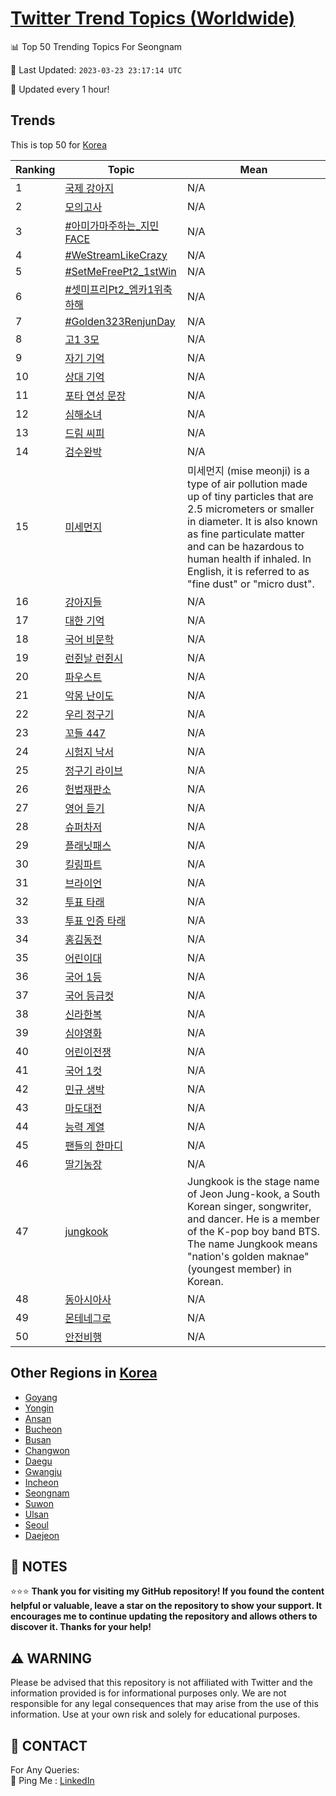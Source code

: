 [Twitter Trend Topics (Worldwide)](https://github.com/ErcinDedeoglu/Twitter-Trend-Topics)
==========


📊 Top 50 Trending Topics For Seongnam

📆 Last Updated: `2023-03-23 23:17:14 UTC`

🔧 Updated every 1 hour!


## Trends

This is top 50 for [Korea](</Korea>)

| Ranking | Topic | Mean |
| ------- | ------------ | ------------ |
| 1 | [국제 강아지](http://twitter.com/search?q=%ea%b5%ad%ec%a0%9c+%ea%b0%95%ec%95%84%ec%a7%80) | N/A |
| 2 | [모의고사](http://twitter.com/search?q=%eb%aa%a8%ec%9d%98%ea%b3%a0%ec%82%ac) | N/A |
| 3 | [#아미가마주하는_지민FACE](http://twitter.com/search?q=%23%ec%95%84%eb%af%b8%ea%b0%80%eb%a7%88%ec%a3%bc%ed%95%98%eb%8a%94_%ec%a7%80%eb%af%bcFACE) | N/A |
| 4 | [#WeStreamLikeCrazy](http://twitter.com/search?q=%23WeStreamLikeCrazy) | N/A |
| 5 | [#SetMeFreePt2_1stWin](http://twitter.com/search?q=%23SetMeFreePt2_1stWin) | N/A |
| 6 | [#셋미프리Pt2_엠카1위축하해](http://twitter.com/search?q=%23%ec%85%8b%eb%af%b8%ed%94%84%eb%a6%acPt2_%ec%97%a0%ec%b9%b41%ec%9c%84%ec%b6%95%ed%95%98%ed%95%b4) | N/A |
| 7 | [#Golden323RenjunDay](http://twitter.com/search?q=%23Golden323RenjunDay) | N/A |
| 8 | [고1 3모](http://twitter.com/search?q=%ea%b3%a01+3%eb%aa%a8) | N/A |
| 9 | [자기 기억](http://twitter.com/search?q=%ec%9e%90%ea%b8%b0+%ea%b8%b0%ec%96%b5) | N/A |
| 10 | [상대 기억](http://twitter.com/search?q=%ec%83%81%eb%8c%80+%ea%b8%b0%ec%96%b5) | N/A |
| 11 | [포타 연성 문장](http://twitter.com/search?q=%ed%8f%ac%ed%83%80+%ec%97%b0%ec%84%b1+%eb%ac%b8%ec%9e%a5) | N/A |
| 12 | [심해소녀](http://twitter.com/search?q=%ec%8b%ac%ed%95%b4%ec%86%8c%eb%85%80) | N/A |
| 13 | [드림 씨피](http://twitter.com/search?q=%eb%93%9c%eb%a6%bc+%ec%94%a8%ed%94%bc) | N/A |
| 14 | [검수완박](http://twitter.com/search?q=%ea%b2%80%ec%88%98%ec%99%84%eb%b0%95) | N/A |
| 15 | [미세먼지](http://twitter.com/search?q=%eb%af%b8%ec%84%b8%eb%a8%bc%ec%a7%80) | 미세먼지 (mise meonji) is a type of air pollution made up of tiny particles that are 2.5 micrometers or smaller in diameter. It is also known as fine particulate matter and can be hazardous to human health if inhaled. In English, it is referred to as "fine dust" or "micro dust". |
| 16 | [강아지들](http://twitter.com/search?q=%ea%b0%95%ec%95%84%ec%a7%80%eb%93%a4) | N/A |
| 17 | [대한 기억](http://twitter.com/search?q=%eb%8c%80%ed%95%9c+%ea%b8%b0%ec%96%b5) | N/A |
| 18 | [국어 비문학](http://twitter.com/search?q=%ea%b5%ad%ec%96%b4+%eb%b9%84%eb%ac%b8%ed%95%99) | N/A |
| 19 | [런쥔날 런쥔시](http://twitter.com/search?q=%eb%9f%b0%ec%a5%94%eb%82%a0+%eb%9f%b0%ec%a5%94%ec%8b%9c) | N/A |
| 20 | [파우스트](http://twitter.com/search?q=%ed%8c%8c%ec%9a%b0%ec%8a%a4%ed%8a%b8) | N/A |
| 21 | [악몽 난이도](http://twitter.com/search?q=%ec%95%85%eb%aa%bd+%eb%82%9c%ec%9d%b4%eb%8f%84) | N/A |
| 22 | [우리 정구기](http://twitter.com/search?q=%ec%9a%b0%eb%a6%ac+%ec%a0%95%ea%b5%ac%ea%b8%b0) | N/A |
| 23 | [꼬들 447](http://twitter.com/search?q=%ea%bc%ac%eb%93%a4+447) | N/A |
| 24 | [시험지 낙서](http://twitter.com/search?q=%ec%8b%9c%ed%97%98%ec%a7%80+%eb%82%99%ec%84%9c) | N/A |
| 25 | [정구기 라이브](http://twitter.com/search?q=%ec%a0%95%ea%b5%ac%ea%b8%b0+%eb%9d%bc%ec%9d%b4%eb%b8%8c) | N/A |
| 26 | [헌법재판소](http://twitter.com/search?q=%ed%97%8c%eb%b2%95%ec%9e%ac%ed%8c%90%ec%86%8c) | N/A |
| 27 | [영어 듣기](http://twitter.com/search?q=%ec%98%81%ec%96%b4+%eb%93%a3%ea%b8%b0) | N/A |
| 28 | [슈퍼차저](http://twitter.com/search?q=%ec%8a%88%ed%8d%bc%ec%b0%a8%ec%a0%80) | N/A |
| 29 | [플래닛패스](http://twitter.com/search?q=%ed%94%8c%eb%9e%98%eb%8b%9b%ed%8c%a8%ec%8a%a4) | N/A |
| 30 | [킬링파트](http://twitter.com/search?q=%ed%82%ac%eb%a7%81%ed%8c%8c%ed%8a%b8) | N/A |
| 31 | [브라이언](http://twitter.com/search?q=%eb%b8%8c%eb%9d%bc%ec%9d%b4%ec%96%b8) | N/A |
| 32 | [투표 타래](http://twitter.com/search?q=%ed%88%ac%ed%91%9c+%ed%83%80%eb%9e%98) | N/A |
| 33 | [투표 인증 타래](http://twitter.com/search?q=%ed%88%ac%ed%91%9c+%ec%9d%b8%ec%a6%9d+%ed%83%80%eb%9e%98) | N/A |
| 34 | [홍김동전](http://twitter.com/search?q=%ed%99%8d%ea%b9%80%eb%8f%99%ec%a0%84) | N/A |
| 35 | [어린이대](http://twitter.com/search?q=%ec%96%b4%eb%a6%b0%ec%9d%b4%eb%8c%80) | N/A |
| 36 | [국어 1등](http://twitter.com/search?q=%ea%b5%ad%ec%96%b4+1%eb%93%b1) | N/A |
| 37 | [국어 등급컷](http://twitter.com/search?q=%ea%b5%ad%ec%96%b4+%eb%93%b1%ea%b8%89%ec%bb%b7) | N/A |
| 38 | [신라한복](http://twitter.com/search?q=%ec%8b%a0%eb%9d%bc%ed%95%9c%eb%b3%b5) | N/A |
| 39 | [심야영화](http://twitter.com/search?q=%ec%8b%ac%ec%95%bc%ec%98%81%ed%99%94) | N/A |
| 40 | [어린이전쟁](http://twitter.com/search?q=%ec%96%b4%eb%a6%b0%ec%9d%b4%ec%a0%84%ec%9f%81) | N/A |
| 41 | [국어 1컷](http://twitter.com/search?q=%ea%b5%ad%ec%96%b4+1%ec%bb%b7) | N/A |
| 42 | [민규 생박](http://twitter.com/search?q=%eb%af%bc%ea%b7%9c+%ec%83%9d%eb%b0%95) | N/A |
| 43 | [마도대전](http://twitter.com/search?q=%eb%a7%88%eb%8f%84%eb%8c%80%ec%a0%84) | N/A |
| 44 | [능력 계열](http://twitter.com/search?q=%eb%8a%a5%eb%a0%a5+%ea%b3%84%ec%97%b4) | N/A |
| 45 | [팬들의 한마디](http://twitter.com/search?q=%ed%8c%ac%eb%93%a4%ec%9d%98+%ed%95%9c%eb%a7%88%eb%94%94) | N/A |
| 46 | [딸기농장](http://twitter.com/search?q=%eb%94%b8%ea%b8%b0%eb%86%8d%ec%9e%a5) | N/A |
| 47 | [jungkook](http://twitter.com/search?q=jungkook) | Jungkook is the stage name of Jeon Jung-kook, a South Korean singer, songwriter, and dancer. He is a member of the K-pop boy band BTS. The name Jungkook means "nation's golden maknae" (youngest member) in Korean. |
| 48 | [동아시아사](http://twitter.com/search?q=%eb%8f%99%ec%95%84%ec%8b%9c%ec%95%84%ec%82%ac) | N/A |
| 49 | [몬테네그로](http://twitter.com/search?q=%eb%aa%ac%ed%85%8c%eb%84%a4%ea%b7%b8%eb%a1%9c) | N/A |
| 50 | [안전비행](http://twitter.com/search?q=%ec%95%88%ec%a0%84%eb%b9%84%ed%96%89) | N/A |



## Other Regions in [Korea](</Korea>)

* [Goyang](</Korea/Goyang.md>)
* [Yongin](</Korea/Yongin.md>)
* [Ansan](</Korea/Ansan.md>)
* [Bucheon](</Korea/Bucheon.md>)
* [Busan](</Korea/Busan.md>)
* [Changwon](</Korea/Changwon.md>)
* [Daegu](</Korea/Daegu.md>)
* [Gwangju](</Korea/Gwangju.md>)
* [Incheon](</Korea/Incheon.md>)
* [Seongnam](</Korea/Seongnam.md>)
* [Suwon](</Korea/Suwon.md>)
* [Ulsan](</Korea/Ulsan.md>)
* [Seoul](</Korea/Seoul.md>)
* [Daejeon](</Korea/Daejeon.md>)



## 📝 NOTES

⭐⭐⭐ **Thank you for visiting my GitHub repository! If you found the content helpful or valuable, leave a star on the repository to show your support. It encourages me to continue updating the repository and allows others to discover it. Thanks for your help!**


## ⚠️ WARNING

Please be advised that this repository is not affiliated with Twitter and the information provided is for informational purposes only. We are not responsible for any legal consequences that may arise from the use of this information. Use at your own risk and solely for educational purposes.


## 📨 CONTACT

 For Any Queries:  
            🏓 Ping Me : [LinkedIn](https://www.linkedin.com/in/ercindedeoglu/)
